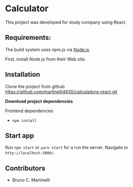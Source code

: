 # Calculator
This project was developed for study company using React.

## Requirements:

The build system uses npm.js via [Node.js](https://nodejs.org/en/).

First, install Node.js from their Web site.

## Installation

Clone the project from github https://github.com/martinelli4630/calculadora-react.git

**Download project dependencies**

Frontend dependencies
* `npm install`

## Start app

Run `npm start` or `yarn start` for a run the server. Navigate to `http://localhost:3000/`.

## Contributors

* Bruno C. Martinelli

